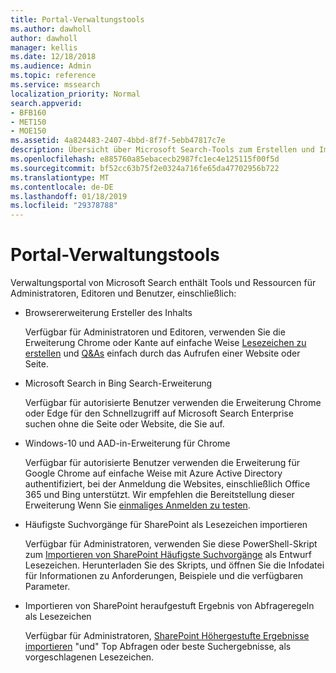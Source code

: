```yaml
---
title: Portal-Verwaltungstools
ms.author: dawholl
author: dawholl
manager: kellis
ms.date: 12/18/2018
ms.audience: Admin
ms.topic: reference
ms.service: mssearch
localization_priority: Normal
search.appverid:
- BFB160
- MET150
- MOE150
ms.assetid: 4a824483-2407-4bbd-8f7f-5ebb47817c7e
description: Übersicht über Microsoft Search-Tools zum Erstellen und Importieren von Ergebnissen, automatisch anmelden, und suchen unabhängig vom Standort
ms.openlocfilehash: e885760a85ebacecb2987fc1ec4e125115f00f5d
ms.sourcegitcommit: bf52cc63b75f2e0324a716fe65da47702956b722
ms.translationtype: MT
ms.contentlocale: de-DE
ms.lasthandoff: 01/18/2019
ms.locfileid: "29378788"
---
```

# <a name="admin-portal-tools"></a>Portal-Verwaltungstools

Verwaltungsportal von Microsoft Search enthält Tools und Ressourcen für Administratoren, Editoren und Benutzer, einschließlich:
  
- Browsererweiterung Ersteller des Inhalts
    
    Verfügbar für Administratoren und Editoren, verwenden Sie die Erweiterung Chrome oder Kante auf einfache Weise [Lesezeichen zu erstellen](create-bookmarks.md) und [Q&As](create-qas.md) einfach durch das Aufrufen einer Website oder Seite. 
    
- Microsoft Search in Bing Search-Erweiterung
    
    Verfügbar für autorisierte Benutzer verwenden die Erweiterung Chrome oder Edge für den Schnellzugriff auf Microsoft Search Enterprise suchen ohne die Seite oder Website, die Sie auf.
    
- Windows-10 und AAD-in-Erweiterung für Chrome
    
    Verfügbar für autorisierte Benutzer verwenden die Erweiterung für Google Chrome auf einfache Weise mit Azure Active Directory authentifiziert, bei der Anmeldung die Websites, einschließlich Office 365 und Bing unterstützt. Wir empfehlen die Bereitstellung dieser Erweiterung Wenn Sie [einmaliges Anmelden zu testen](test-single-sign-on.md).
    
- Häufigste Suchvorgänge für SharePoint als Lesezeichen importieren
    
    Verfügbar für Administratoren, verwenden Sie diese PowerShell-Skript zum [Importieren von SharePoint Häufigste Suchvorgänge](import-sharepoint-promoted-results-and-top-queries.md) als Entwurf Lesezeichen. Herunterladen Sie des Skripts, und öffnen Sie die Infodatei für Informationen zu Anforderungen, Beispiele und die verfügbaren Parameter. 
    
- Importieren von SharePoint heraufgestuft Ergebnis von Abfrageregeln als Lesezeichen
    
    Verfügbar für Administratoren, [SharePoint Höhergestufte Ergebnisse importieren](import-sharepoint-promoted-results-and-top-queries.md) "und" Top Abfragen oder beste Suchergebnisse, als vorgeschlagenen Lesezeichen. 

  

